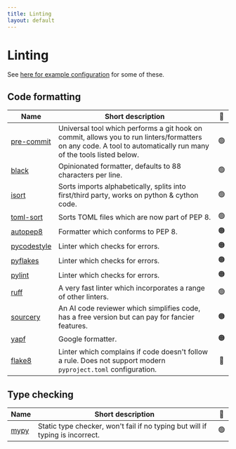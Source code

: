 ```yaml
---
title: Linting
layout: default
---
```


# Linting

See [here for example configuration](https://github.com/paddyroddy/python-template) for some of these.

## Code formatting

| Name     | Short description | 🚦 |
| -------- | ------------------| :-: |
| [pre-commit](https://pre-commit.com/) | Universal tool which performs a git hook on commit, allows you to run linters/formatters on any code. A tool to automatically run many of the tools listed below. | 🟢 |
| [black](https://black.readthedocs.io/en/stable/) | Opinionated formatter, defaults to 88 characters per line. | 🟢 |
| [isort](https://pycqa.github.io/isort/) | Sorts imports alphabetically, splits into first/third party, works on python & cython code. | 🟢 |
| [toml-sort](https://toml-sort.readthedocs.io/en/latest/) | Sorts TOML files which are now part of PEP 8. | 🟢 |
| [autopep8](https://github.com/hhatto/autopep8) | Formatter which conforms to PEP 8. | 🟠 |
| [pycodestyle](https://pycodestyle.pycqa.org/en/latest/) | Linter which checks for errors. | 🟠 |
| [pyflakes](https://github.com/PyCQA/pyflakes) | Linter which checks for errors. | 🟠 |
| [pylint](https://pylint.readthedocs.io/en/latest/) | Linter which checks for errors. | 🟠 |
| [ruff](https://github.com/charliermarsh/ruff) | A very fast linter which incorporates a range of other linters. | 🟢 |
| [sourcery](https://sourcery.ai/) | An AI code reviewer which simplifies code, has a free version but can pay for fancier features. | 🟠 |
| [yapf](https://github.com/google/yapf) | Google formatter. | 🟠 |
| [flake8](https://flake8.pycqa.org/en/latest/) | Linter which complains if code doesn't follow a rule. Does not support modern `pyproject.toml` configuration. | 🔴 |

## Type checking

| Name     | Short description | 🚦 |
| -------- | ------------------| :-: |
| [mypy](https://mypy.readthedocs.io/en/stable/) | Static type checker, won't fail if no typing but will if typing is incorrect. | 🟢 |
